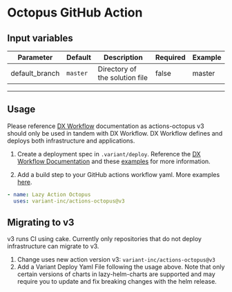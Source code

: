 # Octopus GitHub Action

## Input variables

| Parameter     | Default  | Description                   | Required| Example|
| --------------| ---------| ------------------------------| --------| -------|
| default_branch| `master` | Directory of the solution file| false   | master |
___

## Usage

Please reference
[DX Workflow](https://drivevariant.atlassian.net/wiki/spaces/CLOUD/pages/2407563355/DX+Workflow+Documentation)
documentation as actions-octopus v3 should only be used in tandem with DX Workflow.
DX Workflow defines and deploys both infrastructure and applications.

1. Create a deployment spec in `.variant/deploy`. Reference the
   [DX Workflow Documentation](https://drivevariant.atlassian.net/wiki/spaces/CLOUD/pages/2407563355/DX+Workflow+Documentation)
   and these [examples](https://drivevariant.atlassian.net/wiki/spaces/CLOUD/pages/2429222950/DX+-+Full+End+to+End+Examples)
   for more information.

2. Add a build step to your GitHub actions workflow yaml. More examples
   [here](https://drivevariant.atlassian.net/wiki/spaces/CLOUD/pages/2407563355/DX+Workflow+Documentation#Examples).

```yaml
- name: Lazy Action Octopus
  uses: variant-inc/actions-octopus@v3
```

## Migrating to v3

v3 runs CI using cake. Currently only repositories that do not deploy
infrastructure can migrate to v3.

1. Change uses new action version v3: `variant-inc/actions-octopus@v3`
2. Add a Variant Deploy Yaml File following the usage above.
   Note that only certain versions of charts in lazy-helm-charts are supported
   and may require you to update and fix breaking changes with
   the helm release.
